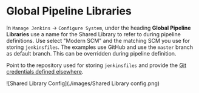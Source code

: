 # <a id="Global Pipeline Libraries"></a> Global Pipeline Libraries
In `Manage Jenkins` -> `Configure System`, under the heading **Global Pipeline Libraries** use a name for the Shared Library to refer to during pipeline definitions. Use select "Modern SCM" and the matching SCM you use for storing `jenkinsfiles`. The examples use GitHub and use the `master` branch as default branch. This can be overridden during pipeline definition. 

Point to the repository used for storing `jenkinsfiles` and provide the [Git credentials defined elsewhere](./Jenkins_Git_config.html).

![Shared Library Config](./images/Shared Library config.png)
